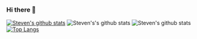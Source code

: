 ### Hi there 👋

<!--
**stevenJoyce/stevenJoyce** is a ✨ _special_ ✨ repository because its `README.md` (this file) appears on your GitHub profile.

Here are some ideas to get you started:

- 🔭 I’m currently working on ...
- 🌱 I’m currently learning ...
- 👯 I’m looking to collaborate on ...
- 🤔 I’m looking for help with ...
- 💬 Ask me about ...
- 📫 How to reach me: ...
- 😄 Pronouns: ...
- ⚡ Fun fact: ...
-->
[![Steven's github stats](https://github-readme-stats.vercel.app/api?username=stevenJoyce)](https://github.com/stevenJoyce/github-readme)
![Steven's's github stats](https://github-readme-stats.vercel.app/api?username=stevenJoyce&count_private=true)
![Steven's github stats](https://github-readme-stats.vercel.app/api?username=stevenJoyce&show_icons=true)
[![Top Langs](https://github-readme-stats.vercel.app/api/top-langs/?username=stevenJoyce)](https://github.com/stevenJoyce/github-readme)


